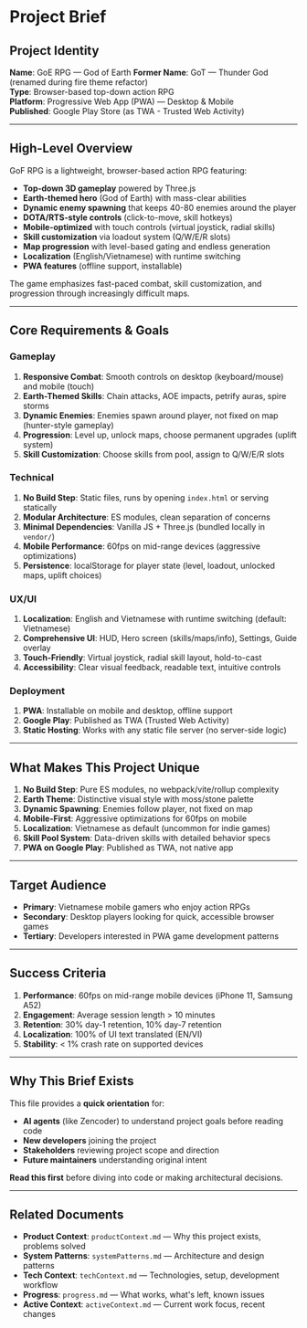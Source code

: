 # Project Brief

## Project Identity
**Name**: GoE RPG — God of Earth
**Former Name**: GoT — Thunder God (renamed during fire theme refactor)  
**Type**: Browser-based top-down action RPG  
**Platform**: Progressive Web App (PWA) — Desktop & Mobile  
**Published**: Google Play Store (as TWA - Trusted Web Activity)

---

## High-Level Overview

GoF RPG is a lightweight, browser-based action RPG featuring:
- **Top-down 3D gameplay** powered by Three.js
- **Earth-themed hero** (God of Earth) with mass-clear abilities
- **Dynamic enemy spawning** that keeps 40-80 enemies around the player
- **DOTA/RTS-style controls** (click-to-move, skill hotkeys)
- **Mobile-optimized** with touch controls (virtual joystick, radial skills)
- **Skill customization** via loadout system (Q/W/E/R slots)
- **Map progression** with level-based gating and endless generation
- **Localization** (English/Vietnamese) with runtime switching
- **PWA features** (offline support, installable)

The game emphasizes fast-paced combat, skill customization, and progression through increasingly difficult maps.

---

## Core Requirements & Goals

### Gameplay
1. **Responsive Combat**: Smooth controls on desktop (keyboard/mouse) and mobile (touch)
2. **Earth-Themed Skills**: Chain attacks, AOE impacts, petrify auras, spire storms
3. **Dynamic Enemies**: Enemies spawn around player, not fixed on map (hunter-style gameplay)
4. **Progression**: Level up, unlock maps, choose permanent upgrades (uplift system)
5. **Skill Customization**: Choose skills from pool, assign to Q/W/E/R slots

### Technical
1. **No Build Step**: Static files, runs by opening `index.html` or serving statically
2. **Modular Architecture**: ES modules, clean separation of concerns
3. **Minimal Dependencies**: Vanilla JS + Three.js (bundled locally in `vendor/`)
4. **Mobile Performance**: 60fps on mid-range devices (aggressive optimizations)
5. **Persistence**: localStorage for player state (level, loadout, unlocked maps, uplift choices)

### UX/UI
1. **Localization**: English and Vietnamese with runtime switching (default: Vietnamese)
2. **Comprehensive UI**: HUD, Hero screen (skills/maps/info), Settings, Guide overlay
3. **Touch-Friendly**: Virtual joystick, radial skill layout, hold-to-cast
4. **Accessibility**: Clear visual feedback, readable text, intuitive controls

### Deployment
1. **PWA**: Installable on mobile and desktop, offline support
2. **Google Play**: Published as TWA (Trusted Web Activity)
3. **Static Hosting**: Works with any static file server (no server-side logic)

---

## What Makes This Project Unique

1. **No Build Step**: Pure ES modules, no webpack/vite/rollup complexity
2. **Earth Theme**: Distinctive visual style with moss/stone palette
3. **Dynamic Spawning**: Enemies follow player, not fixed on map
4. **Mobile-First**: Aggressive optimizations for 60fps on mobile
5. **Localization**: Vietnamese as default (uncommon for indie games)
6. **Skill Pool System**: Data-driven skills with detailed behavior specs
7. **PWA on Google Play**: Published as TWA, not native app

---

## Target Audience

- **Primary**: Vietnamese mobile gamers who enjoy action RPGs
- **Secondary**: Desktop players looking for quick, accessible browser games
- **Tertiary**: Developers interested in PWA game development patterns

---

## Success Criteria

1. **Performance**: 60fps on mid-range mobile devices (iPhone 11, Samsung A52)
2. **Engagement**: Average session length > 10 minutes
3. **Retention**: 30% day-1 retention, 10% day-7 retention
4. **Localization**: 100% of UI text translated (EN/VI)
5. **Stability**: < 1% crash rate on supported devices

---

## Why This Brief Exists

This file provides a **quick orientation** for:
- **AI agents** (like Zencoder) to understand project goals before reading code
- **New developers** joining the project
- **Stakeholders** reviewing project scope and direction
- **Future maintainers** understanding original intent

**Read this first** before diving into code or making architectural decisions.

---

## Related Documents

- **Product Context**: `productContext.md` — Why this project exists, problems solved
- **System Patterns**: `systemPatterns.md` — Architecture and design patterns
- **Tech Context**: `techContext.md` — Technologies, setup, development workflow
- **Progress**: `progress.md` — What works, what's left, known issues
- **Active Context**: `activeContext.md` — Current work focus, recent changes
